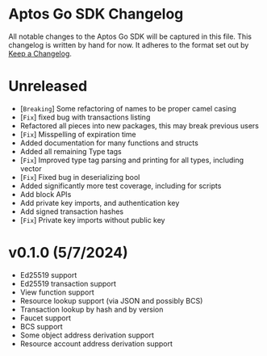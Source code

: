# Aptos Go SDK Changelog

All notable changes to the Aptos Go SDK will be captured in this file. This changelog is written by hand for now. It
adheres to the format set out by [Keep a Changelog](https://keepachangelog.com/en/1.0.0/).

# Unreleased

- [`Breaking`] Some refactoring of names to be proper camel casing
- [`Fix`] fixed bug with transactions listing
- Refactored all pieces into new packages, this may break previous users
- [`Fix`] Misspelling of expiration time
- Added documentation for many functions and structs
- Added all remaining Type tags
- [`Fix`] Improved type tag parsing and printing for all types, including vector
- [`Fix`] Fixed bug in deserializing bool
- Added significantly more test coverage, including for scripts
- Add block APIs
- Add private key imports, and authentication key
- Add signed transaction hashes
- [`Fix`] Private key imports without public key

# v0.1.0 (5/7/2024)

- Ed25519 support
- Ed25519 transaction support
- View function support
- Resource lookup support (via JSON and possibly BCS)
- Transaction lookup by hash and by version
- Faucet support
- BCS support
- Some object address derivation support
- Resource account address derivation support

